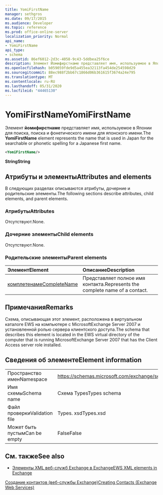 ```yaml
---
title: YomiFirstName
manager: sethgros
ms.date: 09/17/2015
ms.audience: Developer
ms.topic: reference
ms.prod: office-online-server
localization_priority: Normal
api_name:
- YomiFirstName
api_type:
- schema
ms.assetid: 86ef6012-2d3c-4058-9c43-5ddbea25f6ce
description: Элемент Йомифирстнаме представляет имя, используемое в Японии для поиска, поиска и фонетического имени для японского имени.
ms.openlocfilehash: b059059fde9d5a455ea32113fa454de254598d29
ms.sourcegitcommit: 88ec988f2bb67c1866d06b361615f3674a24e795
ms.translationtype: MT
ms.contentlocale: ru-RU
ms.lasthandoff: 05/31/2020
ms.locfileid: "44465130"
---
```

# <a name="yomifirstname"></a><span data-ttu-id="6baf3-103">YomiFirstName</span><span class="sxs-lookup"><span data-stu-id="6baf3-103">YomiFirstName</span></span>

<span data-ttu-id="6baf3-104">Элемент **йомифирстнаме** представляет имя, используемое в Японии для поиска, поиска и фонетического имени для японского имени.</span><span class="sxs-lookup"><span data-stu-id="6baf3-104">The **YomiFirstName** element represents the name that is used in Japan for the searchable or phonetic spelling for a Japanese first name.</span></span> 
  
```xml
<YomiFirstName/>
```

 <span data-ttu-id="6baf3-105">**String**</span><span class="sxs-lookup"><span data-stu-id="6baf3-105">**String**</span></span>
## <a name="attributes-and-elements"></a><span data-ttu-id="6baf3-106">Атрибуты и элементы</span><span class="sxs-lookup"><span data-stu-id="6baf3-106">Attributes and elements</span></span>

<span data-ttu-id="6baf3-107">В следующих разделах описываются атрибуты, дочерние и родительские элементы.</span><span class="sxs-lookup"><span data-stu-id="6baf3-107">The following sections describe attributes, child elements, and parent elements.</span></span>
  
### <a name="attributes"></a><span data-ttu-id="6baf3-108">Атрибуты</span><span class="sxs-lookup"><span data-stu-id="6baf3-108">Attributes</span></span>

<span data-ttu-id="6baf3-109">Отсутствуют.</span><span class="sxs-lookup"><span data-stu-id="6baf3-109">None.</span></span>
  
### <a name="child-elements"></a><span data-ttu-id="6baf3-110">Дочерние элементы</span><span class="sxs-lookup"><span data-stu-id="6baf3-110">Child elements</span></span>

<span data-ttu-id="6baf3-111">Отсутствуют.</span><span class="sxs-lookup"><span data-stu-id="6baf3-111">None.</span></span>
  
### <a name="parent-elements"></a><span data-ttu-id="6baf3-112">Родительские элементы</span><span class="sxs-lookup"><span data-stu-id="6baf3-112">Parent elements</span></span>

|<span data-ttu-id="6baf3-113">**Элемент**</span><span class="sxs-lookup"><span data-stu-id="6baf3-113">**Element**</span></span>|<span data-ttu-id="6baf3-114">**Описание**</span><span class="sxs-lookup"><span data-stu-id="6baf3-114">**Description**</span></span>|
|:-----|:-----|
|[<span data-ttu-id="6baf3-115">комплетенаме</span><span class="sxs-lookup"><span data-stu-id="6baf3-115">CompleteName</span></span>](completename.md) <br/> |<span data-ttu-id="6baf3-116">Представляет полное имя контакта.</span><span class="sxs-lookup"><span data-stu-id="6baf3-116">Represents the complete name of a contact.</span></span>  <br/> |
   
## <a name="remarks"></a><span data-ttu-id="6baf3-117">Примечания</span><span class="sxs-lookup"><span data-stu-id="6baf3-117">Remarks</span></span>

<span data-ttu-id="6baf3-118">Схема, описывающая этот элемент, расположена в виртуальном каталоге EWS на компьютере с MicrosoftExchange Server 2007 и установленной ролью сервера клиентского доступа.</span><span class="sxs-lookup"><span data-stu-id="6baf3-118">The schema that describes this element is located in the EWS virtual directory of the computer that is running MicrosoftExchange Server 2007 that has the Client Access server role installed.</span></span>
  
## <a name="element-information"></a><span data-ttu-id="6baf3-119">Сведения об элементе</span><span class="sxs-lookup"><span data-stu-id="6baf3-119">Element information</span></span>

|||
|:-----|:-----|
|<span data-ttu-id="6baf3-120">Пространство имен</span><span class="sxs-lookup"><span data-stu-id="6baf3-120">Namespace</span></span>  <br/> |https://schemas.microsoft.com/exchange/services/2006/types  <br/> |
|<span data-ttu-id="6baf3-121">Имя схемы</span><span class="sxs-lookup"><span data-stu-id="6baf3-121">Schema name</span></span>  <br/> |<span data-ttu-id="6baf3-122">Схема Types</span><span class="sxs-lookup"><span data-stu-id="6baf3-122">Types schema</span></span>  <br/> |
|<span data-ttu-id="6baf3-123">Файл проверки</span><span class="sxs-lookup"><span data-stu-id="6baf3-123">Validation file</span></span>  <br/> |<span data-ttu-id="6baf3-124">Types. xsd</span><span class="sxs-lookup"><span data-stu-id="6baf3-124">Types.xsd</span></span>  <br/> |
|<span data-ttu-id="6baf3-125">Может быть пустым</span><span class="sxs-lookup"><span data-stu-id="6baf3-125">Can be empty</span></span>  <br/> |<span data-ttu-id="6baf3-126">False</span><span class="sxs-lookup"><span data-stu-id="6baf3-126">False</span></span>  <br/> |
   
## <a name="see-also"></a><span data-ttu-id="6baf3-127">См. также</span><span class="sxs-lookup"><span data-stu-id="6baf3-127">See also</span></span>



- [<span data-ttu-id="6baf3-128">Элементы XML веб-служб Exchange в Exchange</span><span class="sxs-lookup"><span data-stu-id="6baf3-128">EWS XML elements in Exchange</span></span>](ews-xml-elements-in-exchange.md)


[<span data-ttu-id="6baf3-129">Создание контактов (веб-службы Exchange)</span><span class="sxs-lookup"><span data-stu-id="6baf3-129">Creating Contacts (Exchange Web Services)</span></span>](https://msdn.microsoft.com/library/4845917e-70d1-481c-bbd7-011ec6571789%28Office.15%29.aspx)

